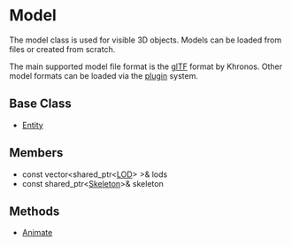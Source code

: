 # Model #
The model class is used for visible 3D objects. Models can be loaded from files or created from scratch.

The main supported model file format is the [glTF](https://www.khronos.org/gltf/) format by Khronos. Other model formats can be loaded via the [plugin](Plugins.md) system.

## Base Class
* [Entity](CPP_Entity_32f.md)

## Members
- const vector<shared_ptr<[LOD](CPP_LOD.md)\> \>& lods
- const shared_ptr<[Skeleton](CPP_Skeleton.md)\>& skeleton

## Methods
- [Animate](CPP_Model_Animate.md)
